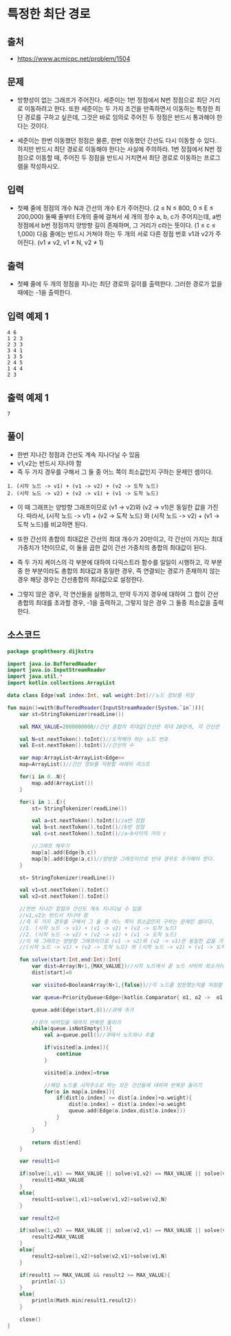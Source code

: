 # 특정한 최단 경로

## 출처

* https://www.acmicpc.net/problem/1504

## 문제

* 방향성이 없는 그래프가 주어진다. 세준이는 1번 정점에서 N번 정점으로 최단 거리로 이동하려고 한다. 또한 세준이는 두 가지 조건을 만족하면서 이동하는 특정한 최단 경로를 구하고 싶은데, 그것은 바로 임의로 주어진 두 정점은 반드시 통과해야 한다는 것이다.

* 세준이는 한번 이동했던 정점은 물론, 한번 이동했던 간선도 다시 이동할 수 있다. 하지만 반드시 최단 경로로 이동해야 한다는 사실에 주의하라. 1번 정점에서 N번 정점으로 이동할 때, 주어진 두 정점을 반드시 거치면서 최단 경로로 이동하는 프로그램을 작성하시오.

## 입력 

* 첫째 줄에 정점의 개수 N과 간선의 개수 E가 주어진다. (2 ≤ N ≤ 800, 0 ≤ E ≤ 200,000) 둘째 줄부터 E개의 줄에 걸쳐서 세 개의 정수 a, b, c가 주어지는데, a번 정점에서 b번 정점까지 양방향 길이 존재하며, 그 거리가 c라는 뜻이다. (1 ≤ c ≤ 1,000) 다음 줄에는 반드시 거쳐야 하는 두 개의 서로 다른 정점 번호 v1과 v2가 주어진다. (v1 ≠ v2, v1 ≠ N, v2 ≠ 1)

## 출력

* 첫째 줄에 두 개의 정점을 지나는 최단 경로의 길이를 출력한다. 그러한 경로가 없을 때에는 -1을 출력한다.

## 입력 예제 1

```
4 6
1 2 3
2 3 3
3 4 1
1 3 5
2 4 5
1 4 4
2 3
```

## 출력 예제 1

```
7
```

## 풀이

* 한번 지나간 정점과 간선도 계속 지나다닐 수 있음
* v1,v2는 반드시 지나야 함
* 즉 두 가지 경우를 구해서 그 둘 중 어느 쪽이 최소값인지 구하는 문제인 셈이다.
```
1. (시작 노드 -> v1) + (v1 -> v2) + (v2 -> 도착 노드)
2. (시작 노드 -> v2) + (v2 -> v1) + (v1 -> 도착 노드)
```
* 이 때 그래프는 양방향 그래프이므로 (v1 -> v2)와 (v2 -> v1)은 동일한 값을 가진다. 따라서, (시작 노드 -> v1) + (v2 -> 도착 노드) 와 (시작 노드 -> v2) + (v1 -> 도착 노드)를 비교하면 된다.

* 또한 간선의 총합의 최대값은 간선의 최대 개수가 20만이고, 각 간선이 가지는 최대 가중치가 1천이므로, 이 둘을 곱한 값이 간선 가중치의 총합의 최대값이 된다.

* 즉 두 가지 케이스의 각 부분에 대하여 다익스트라 함수를 일일이 시행하고, 각 부분 중 한 부분이라도 총합의 최대값과 동일한 경우, 즉 연결되는 경로가 존재하지 않는 경우 해당 경우는 간선총합의 최대값으로 설정한다.

* 그렇지 않은 경우, 각 연산들을 실행하고, 만약 두가지 경우에 대하여 그 합이 간선총합의 최대를 초과할 경우, -1을 출력하고, 그렇지 않은 경우 그 둘중 최소값을 출력한다.

## 소스코드

```kotlin
package graphtheory.dijkstra

import java.io.BufferedReader
import java.io.InputStreamReader
import java.util.*
import kotlin.collections.ArrayList

data class Edge(val index:Int, val weight:Int)//노드 정보를 저장

fun main()=with(BufferedReader(InputStreamReader(System.`in`))){
    var st=StringTokenizer(readLine())

    val MAX_VALUE=2000000000//간선 총합의 최대값(간선은 최대 20만개, 각 간선은 최대 1000의 가중치를 가지기 때문)

    val N=st.nextToken().toInt()//도착해야 하는 노드 번호
    val E=st.nextToken().toInt()//간선의 수

    var map:ArrayList<ArrayList<Edge>>
    map=ArrayList()//간선 정보를 저장할 어레이 리스트

    for(i in 0..N){
        map.add(ArrayList())
    }

    for(i in 1..E){
        st= StringTokenizer(readLine())

        val a=st.nextToken().toInt()//a번 정점
        val b=st.nextToken().toInt()//b번 정점
        val c=st.nextToken().toInt()//a~b사이의 거리 c

        //그래프 채우기
        map[a].add(Edge(b,c))
        map[b].add(Edge(a,c))//양방향 그래프이므로 반대 경우도 추가해야 한다.
    }

    st= StringTokenizer(readLine())

    val v1=st.nextToken().toInt()
    val v2=st.nextToken().toInt()

    //한번 지나간 정점과 간선도 계속 지나다닐 수 있음
    //v1,v2는 반드시 지나야 함
    //즉 두 가지 경우를 구해서 그 둘 중 어느 쪽이 최소값인지 구하는 문제인 셈이다.
    //1. (시작 노드 -> v1) + (v1 -> v2) + (v2 -> 도착 노드)
    //2. (시작 노드 -> v2) + (v2 -> v1) + (v1 -> 도착 노드)
    //이 때 그래프는 양방향 그래프이므로 (v1 -> v2)와 (v2 -> v1)은 동일한 값을 가진다. 따라서,
    //(시작 노드 -> v1) + (v2 -> 도착 노드) 와 (시작 노드 -> v2) + (v1 -> 도착 노드)를 비교하면 된다.

    fun solve(start:Int,end:Int):Int{
        var dist=Array(N+1,{MAX_VALUE})//시작 노드에서 끝 노드 사이의 최소거리를 저장할 배열
        dist[start]=0

        var visited=BooleanArray(N+1,{false})//각 노드를 방문했는지를 저장할 배열

        var queue=PriorityQueue<Edge>(kotlin.Comparator{ o1, o2 ->  o1.weight-o2.weight})//시작 인덱스가 빠른 것부터 저장함.

        queue.add(Edge(start,0))//큐에 추가

        //큐가 비어있을 때까지 반복문 돌리기
        while(queue.isNotEmpty()){
            val a=queue.poll()//큐에서 노드하나 추출

            if(visited[a.index]){
                continue
            }

            visited[a.index]=true

            //해당 노드를 시작주소로 하는 모든 간선들에 대하여 반복문 돌리기
            for(o in map[a.index]){
                if(dist[o.index] >= dist[a.index]+o.weight){
                    dist[o.index] = dist[a.index]+o.weight
                    queue.add(Edge(o.index,dist[o.index]))
                }
            }
        }

        return dist[end]
    }

    var result1=0

    if(solve(1,v1) == MAX_VALUE || solve(v1,v2) == MAX_VALUE || solve(v2,N) == MAX_VALUE){
        result1=MAX_VALUE
    }
    else{
        result1=solve(1,v1)+solve(v1,v2)+solve(v2,N)
    }

    var result2=0

    if(solve(1,v2) == MAX_VALUE || solve(v2,v1) == MAX_VALUE || solve(v1,N) ==MAX_VALUE){
        result2=MAX_VALUE
    }
    else{
        result2=solve(1,v2)+solve(v2,v1)+solve(v1,N)
    }

    if(result1 >= MAX_VALUE && result2 >= MAX_VALUE){
        println(-1)
    }
    else{
        println(Math.min(result1,result2))
    }

    close()
}
```
